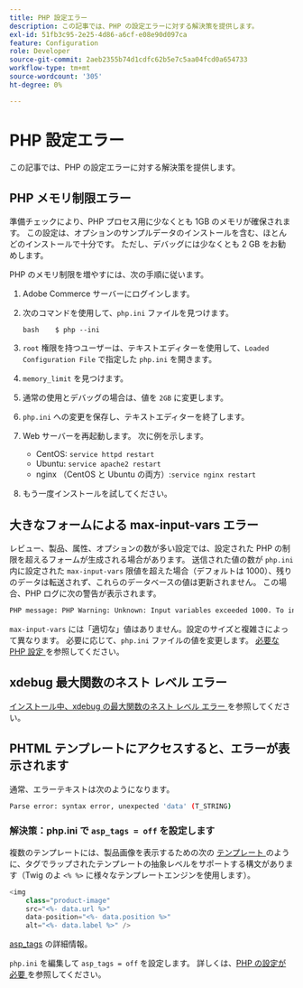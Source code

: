 ```yaml
---
title: PHP 設定エラー
description: この記事では、PHP の設定エラーに対する解決策を提供します。
exl-id: 51fb3c95-2e25-4d86-a6cf-e08e90d097ca
feature: Configuration
role: Developer
source-git-commit: 2aeb2355b74d1cdfc62b5e7c5aa04fcd0a654733
workflow-type: tm+mt
source-wordcount: '305'
ht-degree: 0%

---
```


# PHP 設定エラー

この記事では、PHP の設定エラーに対する解決策を提供します。

## PHP メモリ制限エラー

準備チェックにより、PHP プロセス用に少なくとも 1GB のメモリが確保されます。 この設定は、オプションのサンプルデータのインストールを含む、ほとんどのインストールで十分です。 ただし、デバッグには少なくとも 2 GB をお勧めします。

PHP のメモリ制限を増やすには、次の手順に従います。

1. Adobe Commerce サーバーにログインします。
1. 次のコマンドを使用して、`php.ini` ファイルを見つけます。

   ```
   bash    $ php --ini
   ```

1. `root` 権限を持つユーザーは、テキストエディターを使用して、`Loaded Configuration File` で指定した `php.ini` を開きます。
1. `memory_limit` を見つけます。
1. 通常の使用とデバッグの場合は、値を `2GB` に変更します。
1. `php.ini` への変更を保存し、テキストエディターを終了します。
1. Web サーバーを再起動します。 次に例を示します。

   * CentOS: `service httpd restart`
   * Ubuntu: `service apache2 restart`
   * nginx （CentOS と Ubuntu の両方）:`service nginx restart`

1. もう一度インストールを試してください。

## 大きなフォームによる max-input-vars エラー

レビュー、製品、属性、オプションの数が多い設定では、設定された PHP の制限を超えるフォームが生成される場合があります。 送信された値の数が `php.ini` 内に設定された `max-input-vars` 限値を超えた場合（デフォルトは 1000）、残りのデータは転送されず、これらのデータベースの値は更新されません。 この場合、PHP ログに次の警告が表示されます。

```bash
PHP message: PHP Warning: Unknown: Input variables exceeded 1000. To increase the limit change max_input_vars in php.ini.
```

`max-input-vars` には「適切な」値はありません。設定のサイズと複雑さによって異なります。 必要に応じて、`php.ini` ファイルの値を変更します。 [ 必要な PHP 設定 ](https://experienceleague.adobe.com/en/docs/commerce-operations/installation-guide/prerequisites/php-settings) を参照してください。

## xdebug 最大関数のネスト レベル エラー

[ インストール中、xdebug の最大関数のネスト レベル エラー ](/help/troubleshooting/miscellaneous/installation-xdebug-maximum-function-nesting-level-error.md) を参照してください。

## PHTML テンプレートにアクセスすると、エラーが表示されます

通常、エラーテキストは次のようになります。

```bash
Parse error: syntax error, unexpected 'data' (T_STRING)
```

### 解決策：php.ini で `asp_tags = off` を設定します

複数のテンプレートには、製品画像を表示するための次の [ テンプレート ](https://github.com/magento/magento2/blob/2.0/app/code/Magento/Catalog/view/adminhtml/templates/product/edit/base_image.phtml) のように、タグでラップされたテンプレートの抽象レベルをサポートする構文があります（Twig のよ `<% %>` に様々なテンプレートエンジンを使用します）。

```php
<img
    class="product-image"
    src="<%- data.url %>"
    data-position="<%- data.position %>"
    alt="<%- data.label %>" />
```

[asp\_tags](http://php.net/manual/en/ini.core.php#ini.asp-tags) の詳細情報。

`php.ini` を編集して `asp_tags = off` を設定します。 詳しくは、[PHP の設定が必要 ](https://experienceleague.adobe.com/en/docs/commerce-operations/installation-guide/prerequisites/php-settings) を参照してください。
